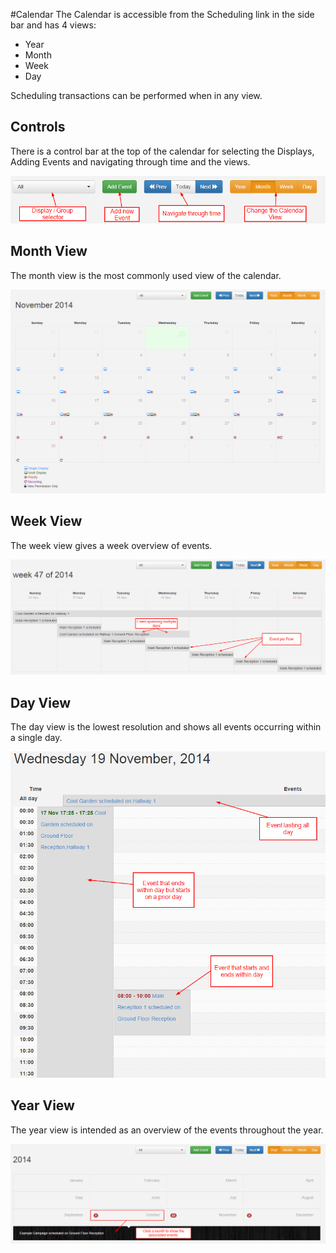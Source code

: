 <!--toc=scheduling-->
#Calendar
The Calendar is accessible from the Scheduling link in the side bar and has 4 views:

- Year
- Month
- Week
- Day

Scheduling transactions can be performed when in any view.

## Controls
There is a control bar at the top of the calendar for selecting the Displays, Adding Events and navigating through time and the views.

![Calendar Controls](img/scheduling_calendar_controls.png)

## Month View
The month view is the most commonly used view of the calendar.

![Month View](img/scheduling_calendar_month.png)

## Week View
The week view gives a week overview of events.

![Week View](img/scheduling_calendar_week.png)

## Day View
The day view is the lowest resolution and shows all events occurring within a single day.

![Day View](img/scheduling_calendar_day.png)

## Year View
The year view is intended as an overview of the events throughout the year.

![Year View](img/scheduling_calendar_year.png)